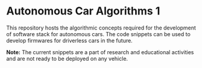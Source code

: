# Autonomous Car Algorithms 1
 
This repository hosts the algorithmic concepts required for the development of software stack for autonomous cars. The code snippets can be used to develop firmwares for driverless cars in the future.

<b>Note:</b> The current snippets are a part of research and educational activities and are not ready to be deployed on any vehicle.
